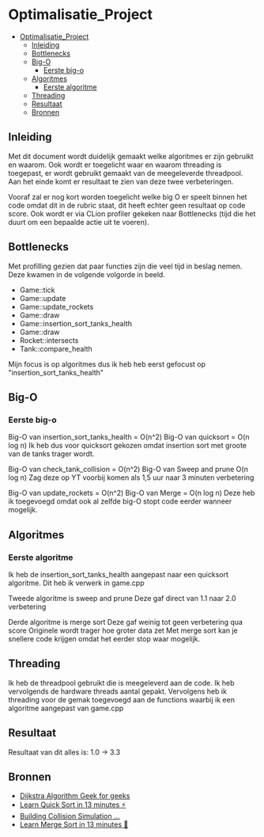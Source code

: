 # Optimalisatie_Project

<!--toc:start-->
- [Optimalisatie_Project](#optimalisatieproject)
  - [Inleiding](#inleiding)
  - [Bottlenecks](#bottlenecks)
  - [Big-O](#big-o)
    - [Eerste big-o](#eerste-big-o)
  - [Algoritmes](#algoritmes)
    - [Eerste algoritme](#eerste-algoritme)
  - [Threading](#threading)
  - [Resultaat](#resultaat)
  - [Bronnen](#bronnen)
<!--toc:end-->

## Inleiding

Met dit document wordt duidelijk gemaakt welke algoritmes er zijn gebruikt en waarom.
Ook wordt er toegelicht waar en waarom threading is toegepast, er wordt gebruikt gemaakt van de meegeleverde threadpool.
Aan het einde komt er resultaat te zien van deze twee verbeteringen.

Vooraf zal er nog kort worden toegelicht welke big O er speelt binnen het code omdat dit in de rubric staat, dit heeft echter geen resultaat op code score.
Ook wordt er via CLion profiler gekeken naar Bottlenecks (tijd die het duurt om een bepaalde actie uit te voeren).

## Bottlenecks

Met profilling gezien dat paar functies zijn die veel tijd in beslag nemen.
Deze kwamen in de volgende volgorde in beeld.

- Game::tick
- Game::update
- Game::update_rockets
- Game::draw
- Game::insertion_sort_tanks_health
- Game::draw
- Rocket::intersects
- Tank::compare_health

Mijn focus is op algoritmes dus ik heb heb eerst gefocust op "insertion_sort_tanks_health"

## Big-O

### Eerste big-o

Big-O van insertion_sort_tanks_health = O(n^2)
Big-O van quicksort = O(n log n)
Ik heb dus voor quicksort gekozen omdat insertion sort met groote van de tanks trager wordt.

Big-O van check_tank_collision = O(n^2)
Big-O van Sweep and prune O(n log n)
Zag deze op YT voorbij komen als 1,5 uur naar 3 minuten verbetering

Big-O van update_rockets = O(n^2)
Big-O van Merge = O(n log n)
Deze heb ik toegevoegd omdat ook al zelfde big-O stopt code eerder wanneer mogelijk.

## Algoritmes

### Eerste algoritme

Ik heb de insertion_sort_tanks_health aangepast naar een quicksort algoritme.
Dit heb ik verwerk in game.cpp

Tweede algoritme is sweep and prune
Deze gaf direct van 1.1 naar 2.0 verbetering

Derde algoritme is merge sort
Deze gaf weinig tot geen verbetering qua score
Originele wordt trager hoe groter data zet
Met merge sort kan je snellere code krijgen omdat het eerder stop waar mogelijk.

## Threading

Ik heb de threadpool gebruikt die is meegeleverd aan de code.
Ik heb vervolgends de hardware threads aantal gepakt.
Vervolgens heb ik threading voor de gemak toegevoegd aan de functions waarbij ik een algoritme aangepast van game.cpp

## Resultaat

Resultaat van dit alles is:
1.0 -> 3.3

## Bronnen

- [Dijkstra Algorithm Geek for geeks]("https://www.geeksforgeeks.org/introduction-to-dijkstras-shortest-path-algorithm/")
- [Learn Quick Sort in 13 minutes ⚡]("https://www.youtube.com/watch?v=Vtckgz38QHs")
- [Building Collision Simulation ...]("https://www.youtube.com/watch?v=eED4bSkYCB8&t=942s")
- [Learn Merge Sort in 13 minutes 🔪]("https://www.youtube.com/watch?v=3j0SWDX4AtU")